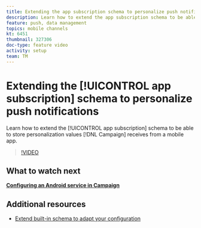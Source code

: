 ```yaml
---
title: Extending the app subscription schema to personalize push notifications
description: Learn how to extend the app subscription schema to be able to store personalization values Campaign receives from a mobile app.
feature: push, data management
topics: mobile channels
kt: 6451
thumbnail: 327306
doc-type: feature video
activity: setup
team: TM
---
```


# Extending the [!UICONTROL app subscription] schema to personalize push notifications

Learn how to extend the [!UICONTROL app subscription] schema to be able to store personalization values [!DNL Campaign] receives from a mobile app.

>[!VIDEO](https://video.tv.adobe.com/v/327306?quality=12)

## What to watch next

**[Configuring an Android service in Campaign](/help/tutorial-getting-started-with-push-notifications-for-android/configuring-an-android-service-in-campaign.md)** 

## Additional resources

* [Extend built-in schema to adapt your configuration](https://experienceleague.adobe.com/docs/campaign-classic/using/sending-messages/sending-push-notifications/configure-the-mobile-app/configuring-the-mobile-application-android.html#extend-subscription-schema)